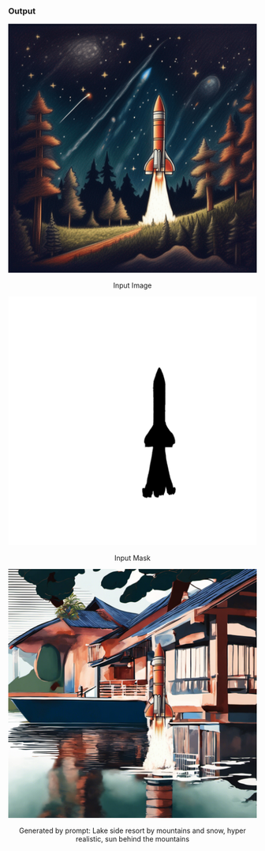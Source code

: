 ### Output

<div align="center">
    <img  src="https://raw.githubusercontent.com/64bit/stabilityai/assets/examples/image-to-image-masking/image-data/Inpainting-C1.png" />
    <p>Input Image</p>
    <img  src="https://raw.githubusercontent.com/64bit/stabilityai/assets/examples/image-to-image-masking/image-data/Inpainting-C2.png" />
    <p>Input Mask</p>
    <img  src="https://raw.githubusercontent.com/64bit/stabilityai/assets/examples/image-to-image-masking/data/e6V7i8dBSO.png" />
    <p>Generated by prompt: Lake side resort by mountains and snow, hyper realistic, sun behind the mountains</p>
</div>
